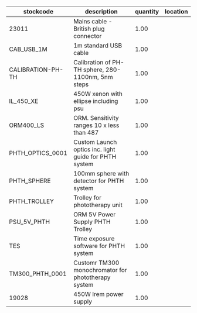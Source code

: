 |stockcode|description|quantity|location|
|---------|-----------|--------|--------|
|23011|Mains cable - British plug connector|1.00||
|CAB_USB_1M|1m standard USB cable|1.00||
|CALIBRATION-PH-TH|Calibration of PH-TH sphere, 280-1100nm, 5nm steps|1.00||
|IL_450_XE|450W xenon with ellipse including psu|1.00||
|ORM400_LS|ORM.  Sensitivity ranges 10 x less than 487|1.00||
|PHTH_OPTICS_0001|Custom Launch optics inc. light guide for PHTH system|1.00||
|PHTH_SPHERE|100mm sphere with detector for PHTH system|1.00||
|PHTH_TROLLEY|Trolley for phototherapy unit|1.00||
|PSU_5V_PHTH|ORM 5V Power Supply PHTH Trolley|1.00||
|TES|Time exposure software for PHTH system|1.00||
|TM300_PHTH_0001|Customr TM300 monochromator for phototherapy system|1.00||
|19028|450W Irem power supply|1.00||

